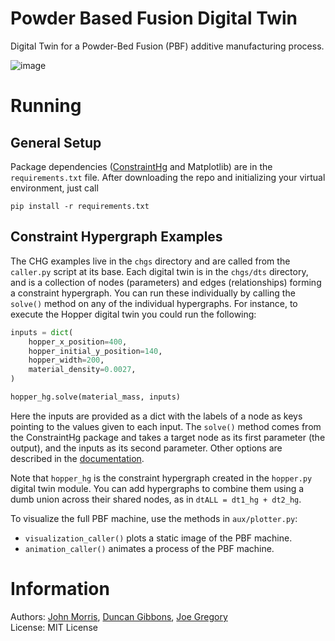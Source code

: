 # Powder Based Fusion Digital Twin
Digital Twin for a Powder-Bed Fusion (PBF) additive manufacturing process.

![image](https://github.com/user-attachments/assets/71fde9a2-9af9-4659-a2aa-4d43cbeae0db)

# Running
## General Setup
Package dependencies ([ConstraintHg](https://constrainthg.readthedocs.io/en/latest/index.html) and Matplotlib) are in the `requirements.txt` file. After downloading the repo and initializing your virtual environment, just call 

```
pip install -r requirements.txt
```

## Constraint Hypergraph Examples
The CHG examples live in the `chgs` directory and are called from the `caller.py` script at its base. Each digital twin is in the `chgs/dts` directory, and is a collection of nodes (parameters) and edges (relationships) forming a constraint hypergraph. You can run these individually by calling the `solve()` method on any of the individual hypergraphs. For instance, to execute the Hopper digital twin you could run the following:

```python
inputs = dict(
    hopper_x_position=400,
    hopper_initial_y_position=140,
    hopper_width=200,
    material_density=0.0027,
)

hopper_hg.solve(material_mass, inputs)
```
Here the inputs are provided as a dict with the labels of a node as keys pointing to the values given to each input. The `solve()` method comes from the ConstraintHg package and takes a target node as its first parameter (the output), and the inputs as its second parameter. Other options are described in the [documentation](https://constrainthg.readthedocs.io/en/latest/constrainthg.html#constrainthg.hypergraph.Hypergraph.solve).

Note that `hopper_hg` is the constraint hypergraph created in the `hopper.py` digital twin module. You can add hypergraphs to combine them using a dumb union across their shared nodes, as in `dtALL = dt1_hg + dt2_hg`.

To visualize the full PBF machine, use the methods in `aux/plotter.py`:
- `visualization_caller()` plots a static image of the PBF machine.
- `animation_caller()` animates a process of the PBF machine.

# Information
Authors: [John Morris](https://orcid.org/0009-0005-6571-1959), [Duncan Gibbons](https://orcid.org/0000-0002-7641-4221), [Joe Gregory](https://orcid.org/0000-0002-4027-6314)  
License: MIT License

